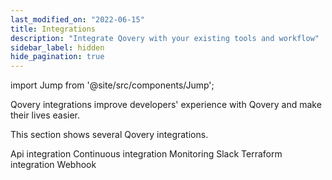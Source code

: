 ```yaml
---
last_modified_on: "2022-06-15"
title: Integrations
description: "Integrate Qovery with your existing tools and workflow"
sidebar_label: hidden
hide_pagination: true
---
```


import Jump from '@site/src/components/Jump';

Qovery integrations improve developers' experience with Qovery and make their lives easier.

This section shows several Qovery integrations.

<Jump to="/docs/using-qovery/integration/api-integration/">Api integration</Jump>
<Jump to="/docs/using-qovery/integration/continuous-integration/">Continuous integration</Jump>
<Jump to="/docs/using-qovery/integration/monitoring/">Monitoring</Jump>
<Jump to="/docs/using-qovery/integration/slack/">Slack</Jump>
<Jump to="/docs/using-qovery/integration/terraform-integration/">Terraform integration</Jump>
<Jump to="/docs/using-qovery/integration/webhook/">Webhook</Jump>



